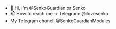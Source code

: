 - 👋 Hi, I’m @SenkoGuardian or Senko
- 📫 How to reach me -> Telegram: @ilovesenko
- My Telegram chanel: @SenkoGuardianModules
<!---
SenkoGuardian/SenkoGuardian is a ✨ special ✨ repository because its `README.md` (this file) appears on your GitHub profile.
You can click the Preview link to take a look at your changes.
--->
